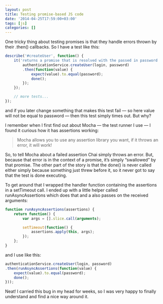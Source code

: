 ```yaml
---
layout: post
title: Testing promise-based JS code
date: '2014-04-25T17:59:00+03:00'
tags: [js]
categories: []
---
```

One tricky thing about testing promises is that they handle errors
thrown by their .then() callbacks. So I have a test like this:

```js
describe('#createUser', function() {
	it('returns a promise that is resolved with the passed in password', function(done) {
		authenticationService.createUser(login, password)
		.then(function(value) {
			expect(value).to.equal(password);
			done();
		});
	});

	// more tests...
});
```

and if you later change something that makes this test fail — so here
value will not be equal to password — then this test simply times out.
But why?

I remember when I first find out about Mocha — the test runner I use — I
found it curious how it has assertions working:


> Mocha allows you to use any assertion library you want, if it throws
> an error, it will work!


So, to tell Mocha about a failed assertion Chai simply throws an error.
But, because that error is in the context of a promise, it’s simply
“swallowed” by that promise. The other part of the story is that the
done() is never called either simply because something just threw before
it, so it never got to say that the test is done executing.

To get around that I wrapped the handler function containing the
assertions in a setTimeout call. I ended up with a little helper called
runAsyncAssertions which does that and a also passes on the received
arguments:

```js
function runAsyncAssertions(assertions) {
	return function() {
		var args = [].slice.call(arguments);

		setTimeout(function() {
			assertions.apply(this, args);
		});
	};
}
```

and I use like this:

```js
authenticationService.createUser(login, password)
.then(runAsyncAssertions(function(value) {
	expect(value).to.equal(password);
	done();
}));
```

Neat! I carried this bug in my head for weeks, so I was very happy to
finally understand and find a nice way around it.
